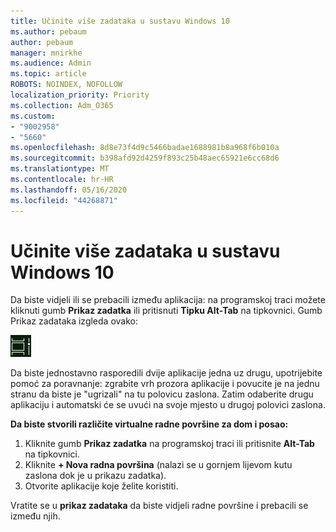 ```yaml
---
title: Učinite više zadataka u sustavu Windows 10
ms.author: pebaum
author: pebaum
manager: mnirkhe
ms.audience: Admin
ms.topic: article
ROBOTS: NOINDEX, NOFOLLOW
localization_priority: Priority
ms.collection: Adm_O365
ms.custom:
- "9002958"
- "5660"
ms.openlocfilehash: 8d8e73f4d9c5466badae1688981b8a968f6b010a
ms.sourcegitcommit: b398afd92d4259f893c25b48aec65921e6cc68d6
ms.translationtype: MT
ms.contentlocale: hr-HR
ms.lasthandoff: 05/16/2020
ms.locfileid: "44268871"
---
```

# <a name="do-more-with-multitasking-in-windows-10"></a>Učinite više zadataka u sustavu Windows 10

Da biste vidjeli ili se prebacili između aplikacija: na programskoj traci možete kliknuti gumb **Prikaz zadatka** ili pritisnuti **Tipku Alt-Tab** na tipkovnici. Gumb Prikaz zadataka izgleda ovako:

![Gumb prikaza zadatka](media/task-view.png)

Da biste jednostavno rasporedili dvije aplikacije jedna uz drugu, upotrijebite pomoć za poravnanje: zgrabite vrh prozora aplikacije i povucite je na jednu stranu da biste je "ugrizali" na tu polovicu zaslona. Zatim odaberite drugu aplikaciju i automatski će se uvući na svoje mjesto u drugoj polovici zaslona.

**Da biste stvorili različite virtualne radne površine za dom i posao:**

1. Kliknite gumb **Prikaz zadatka** na programskoj traci ili pritisnite **Alt-Tab** na tipkovnici.
2. Kliknite **+ Nova radna površina** (nalazi se u gornjem lijevom kutu zaslona dok je u prikazu zadatka).
3. Otvorite aplikacije koje želite koristiti. 

Vratite se u **prikaz zadataka** da biste vidjeli radne površine i prebacili se između njih.
